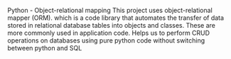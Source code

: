 Python - Object-relational mapping
This project uses object-relational mapper (ORM).
which is a code library that automates the transfer of data stored in relational database tables into objects and classes.
These are more commonly used in application code.
Helps us to perform CRUD operations on databases using pure python code without switching between python and SQL

